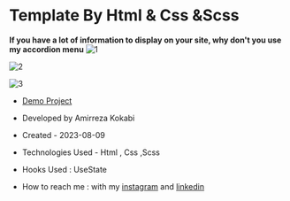 # Template By Html & Css &Scss 

**If you have a lot of information to display on your site, why don't you use my accordion menu**
![1](https://github.com/amir-ko/occupy/assets/119657835/cfe364f6-6f94-4167-869b-a6e274d59759)

![2](https://github.com/amir-ko/occupy/assets/119657835/7002777f-9e5d-4a76-8c6f-994724792518)

![3](https://github.com/amir-ko/occupy/assets/119657835/7b021ef8-f789-48d9-8d9f-f66a469fd9a0)


- [Demo Project](https://amir-ko.github.io/occupy/)

- Developed by Amirreza Kokabi

- Created - 2023-08-09

- Technologies Used - Html , Css ,Scss

- Hooks Used : UseState 


- How to reach me : with my [instagram](https://instagram.com/amirrezakokabiweb?igshid=NGExMmI2YTkyZg==
) and [linkedin](https://www.linkedin.com/in/amirreza-kokabi-ba7716143/)
